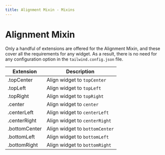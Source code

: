 ```yaml
---
title: Alignment Mixin - Mixins
---
```


# Alignment Mixin

Only a handful of extensions are offered for the Alignment Mixin, and these cover all the requirements for any widget. As a result, there is no need for any configuration option in the `tailwind.config.json` file.

| Extension     | Description                    |
| ------------- | ------------------------------ |
| .topCenter    | Align widget to `topCenter`    |
| .topLeft      | Align widget to `topLeft`      |
| .topRight     | Align widget to `topRight`     |
| .center       | Align widget to `center`       |
| .centerLeft   | Align widget to `centerLeft`   |
| .centerRight  | Align widget to `centerRight`  |
| .bottomCenter | Align widget to `bottomCenter` |
| .bottomLeft   | Align widget to `bottomLeft`   |
| .bottomRight  | Align widget to `bottomRight`  |
